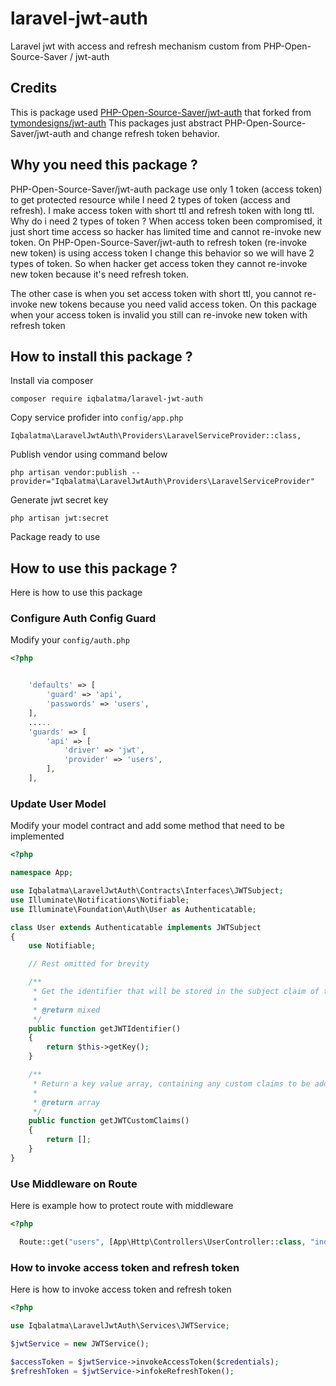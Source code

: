 # laravel-jwt-auth
Laravel jwt with access and refresh mechanism custom from PHP-Open-Source-Saver / jwt-auth

## Credits
This is package used [PHP-Open-Source-Saver/jwt-auth](https://github.com/PHP-Open-Source-Saver/jwt-auth) that forked from [tymondesigns/jwt-auth](https://github.com/tymondesigns/jwt-auth)
This packages just abstract PHP-Open-Source-Saver/jwt-auth and change refresh token behavior. 

## Why you need this package ?
PHP-Open-Source-Saver/jwt-auth package use only 1 token (access token) to get protected resource while I need 2 types of token (access and refresh).
I make access token with short ttl and refresh token with long ttl.
Why do i need 2 types of token ?
When access token been compromised, it just short time access so hacker has limited time and cannot re-invoke new token.
On PHP-Open-Source-Saver/jwt-auth to refresh token (re-invoke new token) is using access token
I change this behavior so we will have 2 types of token.
So when hacker get access token they cannot re-invoke new token because it's need refresh token.

The other case is when you set access token with short ttl, you cannot re-invoke new tokens because you need valid access token.
On this package when your access token is invalid you still can re-invoke new token with refresh token

## How to install this package ?

Install via composer
```
composer require iqbalatma/laravel-jwt-auth
```

Copy service profider into `config/app.php`
```
Iqbalatma\LaravelJwtAuth\Providers\LaravelServiceProvider::class,
```

Publish vendor using command below
```
php artisan vendor:publish --provider="Iqbalatma\LaravelJwtAuth\Providers\LaravelServiceProvider"
```

Generate jwt secret key 
```
php artisan jwt:secret
```
Package ready to use

## How to use this package ?
Here is how to use this package 
### Configure Auth Config Guard
Modify your `config/auth.php`
```php
<?php


    'defaults' => [
        'guard' => 'api',
        'passwords' => 'users',
    ],
    .....
    'guards' => [
        'api' => [
            'driver' => 'jwt',
            'provider' => 'users',
        ],
    ],
```

### Update User Model
Modify your model contract and add some method that need to be implemented

```php
<?php

namespace App;

use Iqbalatma\LaravelJwtAuth\Contracts\Interfaces\JWTSubject;
use Illuminate\Notifications\Notifiable;
use Illuminate\Foundation\Auth\User as Authenticatable;

class User extends Authenticatable implements JWTSubject
{
    use Notifiable;

    // Rest omitted for brevity

    /**
     * Get the identifier that will be stored in the subject claim of the JWT.
     *
     * @return mixed
     */
    public function getJWTIdentifier()
    {
        return $this->getKey();
    }

    /**
     * Return a key value array, containing any custom claims to be added to the JWT.
     *
     * @return array
     */
    public function getJWTCustomClaims()
    {
        return [];
    }
}
```

### Use Middleware on Route
Here is example how to protect route with middleware

```php
<?php

  Route::get("users", [App\Http\Controllers\UserController::class, "index"])->middleware("api");

```

### How to invoke access token and refresh token
Here is how to invoke access token and refresh token
```php
<?php

use Iqbalatma\LaravelJwtAuth\Services\JWTService;

$jwtService = new JWTService();

$accessToken = $jwtService->invokeAccessToken($credentials);
$refreshToken = $jwtService->infokeRefreshToken();

```

